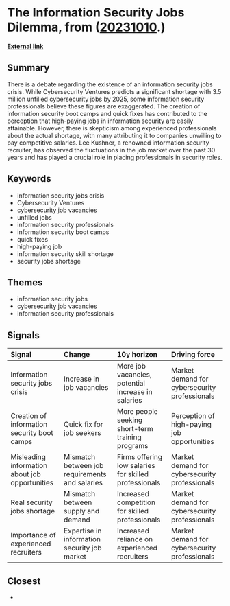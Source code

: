 # __The Information Security Jobs Dilemma__, from ([20231010](https://kghosh.substack.com/p/20231010).)

__[External link](https://brothke.medium.com/is-there-really-an-information-security-jobs-crisis-a492665f6823)__



## Summary

There is a debate regarding the existence of an information security jobs crisis. While Cybersecurity Ventures predicts a significant shortage with 3.5 million unfilled cybersecurity jobs by 2025, some information security professionals believe these figures are exaggerated. The creation of information security boot camps and quick fixes has contributed to the perception that high-paying jobs in information security are easily attainable. However, there is skepticism among experienced professionals about the actual shortage, with many attributing it to companies unwilling to pay competitive salaries. Lee Kushner, a renowned information security recruiter, has observed the fluctuations in the job market over the past 30 years and has played a crucial role in placing professionals in security roles.

## Keywords

* information security jobs crisis
* Cybersecurity Ventures
* cybersecurity job vacancies
* unfilled jobs
* information security professionals
* information security boot camps
* quick fixes
* high-paying job
* information security skill shortage
* security jobs shortage

## Themes

* information security jobs
* cybersecurity job vacancies
* information security professionals

## Signals

| Signal                                         | Change                                         | 10y horizon                                           | Driving force                                 |
|:-----------------------------------------------|:-----------------------------------------------|:------------------------------------------------------|:----------------------------------------------|
| Information security jobs crisis               | Increase in job vacancies                      | More job vacancies, potential increase in salaries    | Market demand for cybersecurity professionals |
| Creation of information security boot camps    | Quick fix for job seekers                      | More people seeking short-term training programs      | Perception of high-paying job opportunities   |
| Misleading information about job opportunities | Mismatch between job requirements and salaries | Firms offering low salaries for skilled professionals | Market demand for cybersecurity professionals |
| Real security jobs shortage                    | Mismatch between supply and demand             | Increased competition for skilled professionals       | Market demand for cybersecurity professionals |
| Importance of experienced recruiters           | Expertise in information security job market   | Increased reliance on experienced recruiters          | Market demand for cybersecurity professionals |

## Closest

* 